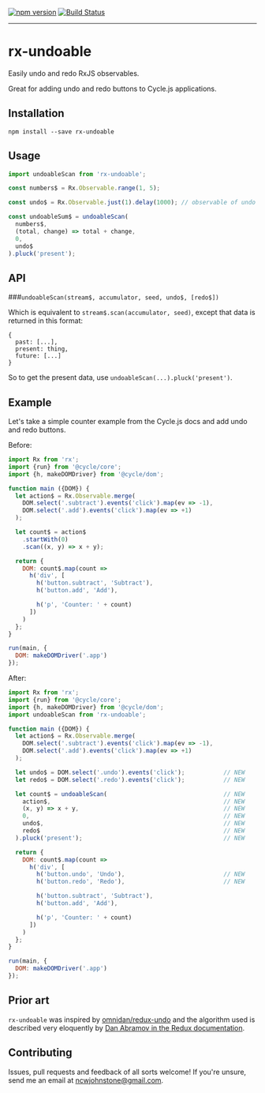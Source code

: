 [![npm version](https://badge.fury.io/js/rx-undoable.svg)](http://badge.fury.io/js/rx-undoable)
[![Build Status](https://travis-ci.org/Widdershin/rx-undoable.svg?branch=master)](https://travis-ci.org/Widdershin/rx-undoable)

* * * 

# rx-undoable

Easily undo and redo RxJS observables.

Great for adding undo and redo buttons to Cycle.js applications.

Installation
---

`npm install --save rx-undoable`

Usage
---

```js
import undoableScan from 'rx-undoable';

const numbers$ = Rx.Observable.range(1, 5);

const undo$ = Rx.Observable.just(1).delay(1000); // observable of undo intent, like clicking an undo button

const undoableSum$ = undoableScan(
  numbers$,
  (total, change) => total + change,
  0,
  undo$
).pluck('present');
```


API
---

###`undoableScan(stream$, accumulator, seed, undo$, [redo$])`

Which is equivalent to `stream$.scan(accumulator, seed)`, except that data is returned in this format:

```
{
  past: [...],
  present: thing,
  future: [...]
}
```

So to get the present data, use `undoableScan(...).pluck('present')`.


Example
---

Let's take a simple counter example from the Cycle.js docs and add undo and redo buttons.

Before:
```js
import Rx from 'rx';
import {run} from '@cycle/core';
import {h, makeDOMDriver} from '@cycle/dom';

function main ({DOM}) {
  let action$ = Rx.Observable.merge(
    DOM.select('.subtract').events('click').map(ev => -1),
    DOM.select('.add').events('click').map(ev => +1)
  );

  let count$ = action$
    .startWith(0)
    .scan((x, y) => x + y);

  return {
    DOM: count$.map(count =>
      h('div', [
        h('button.subtract', 'Subtract'),
        h('button.add', 'Add'),

        h('p', 'Counter: ' + count)
      ])
    )
  };
}

run(main, {
  DOM: makeDOMDriver('.app')
});
```

After:

```js
import Rx from 'rx';
import {run} from '@cycle/core';
import {h, makeDOMDriver} from '@cycle/dom';
import undoableScan from 'rx-undoable';

function main ({DOM}) {
  let action$ = Rx.Observable.merge(
    DOM.select('.subtract').events('click').map(ev => -1),
    DOM.select('.add').events('click').map(ev => +1)
  );

  let undo$ = DOM.select('.undo').events('click');           // NEW
  let redo$ = DOM.select('.redo').events('click');           // NEW

  let count$ = undoableScan(                                 // NEW
    action$,                                                 // NEW
    (x, y) => x + y,                                         // NEW
    0,                                                       // NEW
    undo$,                                                   // NEW
    redo$                                                    // NEW
  ).pluck('present');                                        // NEW

  return {
    DOM: count$.map(count =>
      h('div', [
        h('button.undo', 'Undo'),                            // NEW
        h('button.redo', 'Redo'),                            // NEW

        h('button.subtract', 'Subtract'),
        h('button.add', 'Add'),

        h('p', 'Counter: ' + count)
      ])
    )
  };
}

run(main, {
  DOM: makeDOMDriver('.app')
});
```

Prior art
---

`rx-undoable` was inspired by [omnidan/redux-undo](https://github.com/omnidan/redux-undo) and the algorithm used is described very eloquently by [Dan Abramov in the Redux documentation](http://rackt.org/redux/docs/recipes/ImplementingUndoHistory.html).

Contributing
---

Issues, pull requests and feedback of all sorts welcome! If you're unsure, send me an email at [ncwjohnstone@gmail.com](mailto:ncwjohnstone@gmail.com).
